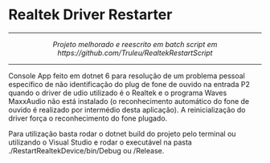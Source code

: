 # Realtek Driver Restarter

---
<p align="center">
<i>Projeto melhorado e reescrito em batch script em https://github.com/Truleu/RealtekRestartScript</i>
</p>
<hr>

Console App feito em dotnet 6 para resolução de um problema pessoal específico de não identificação do plug de fone de ouvido na entrada P2 quando o driver de udio utilizado é o Realtek e o programa Waves MaxxAudio não está instalado (o reconhecimento automático do fone de ouvido é realizado por intermédio desta aplicação). A reinicialização do driver força o reconhecimento do fone plugado.

Para utilização basta rodar o dotnet build do projeto pelo terminal ou utilizando o Visual Studio e rodar o executável na pasta ./RestartRealtekDevice/bin/Debug ou /Release.
